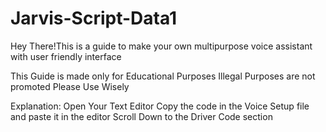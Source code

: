 # Jarvis-Script-Data1
Hey There!This is a guide to make your own multipurpose voice assistant with user friendly interface

This Guide is made only for Educational Purposes
Illegal Purposes are not promoted
Please Use Wisely

Explanation:
Open Your Text Editor
Copy the code in the Voice Setup file and paste it in the editor
Scroll Down to the Driver Code section
